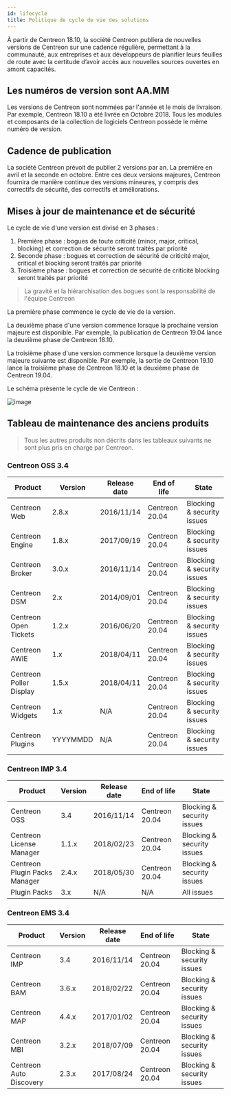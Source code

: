 ```yaml
---
id: lifecycle
title: Politique de cycle de vie des solutions
---
```


À partir de Centreon 18.10, la société Centreon publiera de nouvelles versions
de Centreon sur une cadence régulière, permettant à la communauté, aux
entreprises et aux développeurs de planifier leurs feuilles de route avec la
certitude d’avoir accès aux nouvelles sources ouvertes en amont capacités.

## Les numéros de version sont AA.MM

Les versions de Centreon sont nommées par l'année et le mois de livraison. Par
exemple, Centreon 18.10 a été livrée en Octobre 2018. Tous les modules et
composants de la collection de logiciels Centreon possède le même numéro de
version.

## Cadence de publication

La société Centreon prévoit de publier 2 versions par an. La première en avril
et la seconde en octobre. Entre ces deux versions majeures, Centreon fournira de
manière continue des versions mineures, y compris des correctifs de sécurité,
des correctifs et améliorations.

## Mises à jour de maintenance et de sécurité

Le cycle de vie d'une version est divisé en 3 phases :

1.  Première phase : bogues de toute criticité (minor, major, critical,
    blocking) et correction de sécurité seront traités par priorité
2.  Seconde phase : bogues et correction de sécurité de criticité major,
    critical et blocking seront traités par priorité
3.  Troisième phase : bogues et correction de sécurité de criticité blocking
    seront traités par priorité

> La gravité et la hiérarchisation des bogues sont la responsabilité de l'équipe
> Centreon

La première phase commence le cycle de vie de la version.

La deuxième phase d'une version commence lorsque la prochaine version majeure
est disponible. Par exemple, la publication de Centreon 19.04 lance la deuxième
phase de Centreon 18.10.

La troisième phase d'une version commence lorsque la deuxième version majeure
suivante est disponible. Par exemple, la sortie de Centreon 19.10 lance la
troisième phase de Centreon 18.10 et la deuxième phase de Centreon 19.04.

Le schéma présente le cycle de vie Centreon :

![image](assets/releases/lifecycle.png)

## Tableau de maintenance des anciens produits

> Tous les autres produits non décrits dans les tableaux suivants ne sont plus
> pris en charge par Centreon.

### Centreon OSS 3.4

| Product                 | Version  | Release date | End of life    | State                      |
| ----------------------- | -------- | ------------ | -------------- | -------------------------- |
| Centreon Web            | 2.8.x    | 2016/11/14   | Centreon 20.04 | Blocking & security issues |
| Centreon Engine         | 1.8.x    | 2017/09/19   | Centreon 20.04 | Blocking & security issues |
| Centreon Broker         | 3.0.x    | 2016/11/14   | Centreon 20.04 | Blocking & security issues |
| Centreon DSM            | 2.x      | 2014/09/01   | Centreon 20.04 | Blocking & security issues |
| Centreon Open Tickets   | 1.2.x    | 2016/06/20   | Centreon 20.04 | Blocking & security issues |
| Centreon AWIE           | 1.x      | 2018/04/11   | Centreon 20.04 | Blocking & security issues |
| Centreon Poller Display | 1.5.x    | 2018/04/11   | Centreon 20.04 | Blocking & security issues |
| Centreon Widgets        | 1.x      | N/A          | Centreon 20.04 | Blocking & security issues |
| Centreon Plugins        | YYYYMMDD | N/A          | Centreon 20.04 | Blocking & security issues |

### Centreon IMP 3.4

| Product                       | Version | Release date | End of life    | State                      |
| ----------------------------- | ------- | ------------ | -------------- | -------------------------- |
| Centreon OSS                  | 3.4     | 2016/11/14   | Centreon 20.04 | Blocking & security issues |
| Centreon License Manager      | 1.1.x   | 2018/02/23   | Centreon 20.04 | Blocking & security issues |
| Centreon Plugin Packs Manager | 2.4.x   | 2018/05/30   | Centreon 20.04 | Blocking & security issues |
| Plugin Packs                  | 3.x     | N/A          | N/A            | All issues                 |

### Centreon EMS 3.4

| Product                 | Version | Release date | End of life    | State                      |
| ----------------------- | ------- | ------------ | -------------- | -------------------------- |
| Centreon IMP            | 3.4     | 2016/11/14   | Centreon 20.04 | Blocking & security issues |
| Centreon BAM            | 3.6.x   | 2018/02/22   | Centreon 20.04 | Blocking & security issues |
| Centreon MAP            | 4.4.x   | 2017/01/02   | Centreon 20.04 | Blocking & security issues |
| Centreon MBI            | 3.2.x   | 2018/07/09   | Centreon 20.04 | Blocking & security issues |
| Centreon Auto Discovery | 2.3.x   | 2017/08/24   | Centreon 20.04 | Blocking & security issues |

